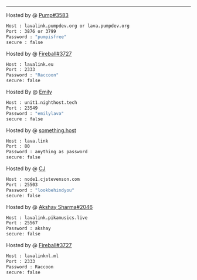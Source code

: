 ---

Hosted by @ [Pump#3583](https://pumpdev.org)
```bash
Host : lavalink.pumpdev.org or lava.pumpdev.org
Port : 3876 or 3799
Password : "pumpisfree"
secure : false
```
Hosted by @ [Fireball#3727](https://www.lavalink.eu)
```bash
Host : lavalink.eu
Port : 2333
Password : "Raccoon"
secure: false
```
Hosted By @ [Emily](https://github.com/Emily8733)
```bash
Host : unit1.nighthost.tech
Port : 23549
Password : "emilylava"
secure : false
```
Hosted by @ [something.host](https://support.something.host/en/article/lavalink-hosting-okm26z/)
```bash
Host : lava.link
Port : 80
Password : anything as password
secure: false
```
Hosted by @ [CJ](https://cjstevenson.com/)
```bash
Host : node1.cjstevenson.com
Port : 25503
Password : "lookbehindyou"
secure: false
```
Hosted by @ [Akshay Sharma#2046](https://discord.com/users/860041361423859714)
```bash
Host : lavalink.pikamusics.live
Port : 25567
Password : akshay
secure: false
```
Hosted by @ [Fireball#3727](https://github.com/Fireball0201)
```bash
Host : lavalinknl.ml
Port : 2333
Password : Raccoon
secure: false
```
